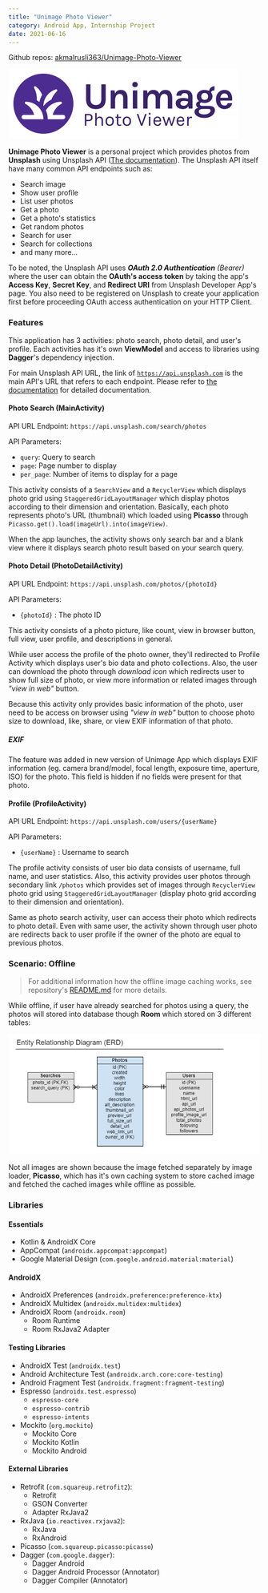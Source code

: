 ```yaml
---
title: "Unimage Photo Viewer"
category: Android App, Internship Project
date: 2021-06-16
---
```


Github repos: [akmalrusli363/Unimage-Photo-Viewer](https://github.com/akmalrusli363/Unimage-Photo-Viewer)

![App logo](assets/resources/unimage-app-logo.png#center)

**Unimage Photo Viewer** is a personal project which provides photos from **Unsplash** using Unsplash API ([The documentation](https://unsplash.com/documentation)). The Unsplash API itself have many common API endpoints such as:

- Search image
- Show user profile
- List user photos
- Get a photo
- Get a photo's statistics
- Get random photos
- Search for user
- Search for collections
- and many more...

To be noted, the Unsplash API uses _**OAuth 2.0 Authentication** (Bearer)_ where the user can obtain the **OAuth's access token** by taking the app's **Access Key**, **Secret Key**, and **Redirect URI** from Unsplash Developer App's page. You also need to be registered on Unsplash to create your application first before proceeding OAuth access authentication on your HTTP Client.

### Features

This application has 3 activities: photo search, photo detail, and user's profile. Each activities has it's own **ViewModel** and access to libraries using **Dagger**'s dependency injection.

For main Unsplash API URL, the link of [`https://api.unsplash.com`](https://api.unsplash.com/) is the main API's URL that refers to each endpoint. Please refer to [the documentation](https://unsplash.com/documentation) for detailed documentation.


#### Photo Search (MainActivity)

API URL Endpoint: `https://api.unsplash.com/search/photos`

API Parameters:

- `query`: Query to search
- `page`: Page number to display
- `per_page`: Number of items to display for a page

This activity consists of a `SearchView` and a `RecyclerView` which displays photo grid using `StaggeredGridLayoutManager` which display photos according to their dimension and orientation. Basically, each photo represents photo's URL (thumbnail) which loaded using **Picasso** through `Picasso.get().load(imageUrl).into(imageView)`.

When the app launches, the activity shows only search bar and a blank view where it displays search photo result based on your search query.


#### Photo Detail (PhotoDetailActivity)

API URL Endpoint: `https://api.unsplash.com/photos/{photoId}`

API Parameters:

- `{photoId}` : The photo ID

This activity consists of a photo picture, like count, view in browser button, full view, user profile, and descriptions in general.

While user access the profile of the photo owner, they'll redirected to Profile Activity which displays user's bio data and photo collections. Also, the user can download the photo through *download icon* which redirects user to show full size of photo, or view more information or related images through *"view in web"* button.

Because this activity only provides basic information of the photo, user need to be access on browser using *"view in web"* button to choose photo size to download, like, share, or view EXIF information of that photo.

##### EXIF

The feature was added in new version of Unimage App which displays EXIF information (eg. camera brand/model, focal length, exposure time, aperture, ISO) for the photo. This field is hidden if no fields were present for that photo.


#### Profile (ProfileActivity)

API URL Endpoint: `https://api.unsplash.com/users/{userName}`

API Parameters:

- `{userName}` : Username to search

The profile activity consists of user bio data consists of username, full name, and user statistics. Also, this activity provides user photos through secondary link `/photos` which provides set of images through `RecyclerView` photo grid using `StaggeredGridLayoutManager` (display photo grid according to their dimension and orientation).

Same as photo search activity, user can access their photo which redirects to photo detail. Even with same user, the activity shown through user photo are redirects back to user profile if the owner of the photo are equal to previous photos.


### Scenario: Offline

> For additional information how the offline image caching works, see repository's [README.md](https://github.com/akmalrusli363/Unimage-Photo-Viewer/) for more details.

While offline, if user have already searched for photos using a query, the photos will stored into database though **Room** which stored on 3 different tables:

![Unimage Entity Relationship Diagram](https://raw.githubusercontent.com/akmalrusli363/Unimage-Photo-Viewer/main/img/erd-unimage.png)

Not all images are shown because the image fetched separately by image loader, **Picasso**, which has it's own caching system to store cached image and fetched the cached images while offline as possible.


### Libraries

#### Essentials

- Kotlin & AndroidX Core
- AppCompat (`androidx.appcompat:appcompat`)
- Google Material Design (`com.google.android.material:material`)

#### AndroidX

- AndroidX Preferences (`androidx.preference:preference-ktx`)
- AndroidX Multidex (`androidx.multidex:multidex`)
- AndroidX Room (`androidx.room`)
  - Room Runtime
  - Room RxJava2 Adapter

#### Testing Libraries

- AndroidX Test (`androidx.test`)
- Android Architecture Test (`androidx.arch.core:core-testing`)
- Android Fragment Test (`androidx.fragment:fragment-testing`)
- Espresso (`androidx.test.espresso`)
  - `espresso-core`
  - `espresso-contrib`
  - `espresso-intents`
- Mockito (`org.mockito`)
  - Mockito Core
  - Mockito Kotlin
  - Mockito Android

#### External Libraries

- Retrofit (`com.squareup.retrofit2`):
  - Retrofit
  - GSON Converter
  - Adapter RxJava2
- RxJava (`io.reactivex.rxjava2`):
  - RxJava
  - RxAndroid
- Picasso (`com.squareup.picasso:picasso`)
- Dagger (`com.google.dagger`):
  - Dagger Android
  - Dagger Android Processor (Annotator)
  - Dagger Compiler (Annotator)